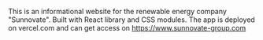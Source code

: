 This is an informational website for the renewable energy company "Sunnovate". Built with React library and CSS modules. The app is deployed on vercel.com and can get access on https://www.sunnovate-group.com
